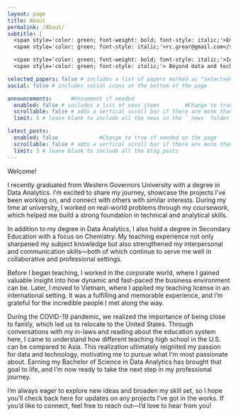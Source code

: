 ```yaml
---
layout: page
title: About
permalink: /About/
subtitle: |
  <span style='color: green; font-weight: bold; font-style: italic;'>Email:</span><br>
  <span style='color: green; font-style: italic;'>rc.grear@gmail.com</span><br><br>

  <span style='color: green; font-weight: bold; font-style: italic;'>Interests: </span><br>
  <span style='color: green; font-style: italic;'> Beyond data and technology, I find joy in hands-on and heart-centered activities like cooking, gardening, and fishing. I'm drawn to adventure—whether that means traveling to new places or simply enjoying quiet moments while gazing at the horizon. </span><br><br>

selected_papers: false # includes a list of papers marked as "selected={true}"           #Change to true if needed on the page
social: false # includes social icons at the bottom of the page              #Change to true if needed on the page

announcements:      #Uncomment if needed
  enabled: false # includes a list of news items        #Change to true if needed on the page
  scrollable: false # adds a vertical scroll bar if there are more than 3 news items         #Change to true if needed on the page
  limit: 5 # leave blank to include all the news in the `_news` folder

latest_posts:
  enabled: false             #Change to true if needed on the page
  scrollable: false # adds a vertical scroll bar if there are more than 3 new posts items       #Change to true if needed on the page
  limit: 3 # leave blank to include all the blog posts
---
```



Welcome!

I recently graduated from Western Governors University with a degree in Data Analytics. I’m excited to share my journey, showcase the projects I’ve been working on, and connect with others with similar interests. During my time at university, I worked on real-world problems through my coursework, which helped me build a strong foundation in technical and analytical skills.

In addition to my degree in Data Analytics, I also hold a degree in Secondary Education with a focus on Chemistry. My teaching experience not only sharpened my subject knowledge but also strengthened my interpersonal and communication skills—both of which continue to serve me well in collaborative and professional settings.

Before I began teaching, I worked in the corporate world, where I gained valuable insight into how dynamic and fast-paced the business environment can be. Later, I moved to Vietnam, where I applied my teaching license in an international setting. It was a fulfilling and memorable experience, and I’m grateful for the incredible people I met along the way.

During the COVID-19 pandemic, we realized the importance of being close to family, which led us to relocate to the United States. Through conversations with my in-laws and reading about the education system here, I came to understand how different teaching high school in the U.S. can be compared to Asia. This realization ultimately reignited my passion for data and technology, motivating me to pursue what I'm most passionate about. Earning my Bachelor of Science in Data Analytics has brought that goal to life, and I’m now ready to take the next step in my professional journey.

I’m always eager to explore new ideas and broaden my skill set, so I hope you’ll check back here for updates on any projects I’ve got in the works. If you’d like to connect, feel free to reach out—I’d love to hear from you!
